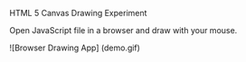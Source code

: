 HTML 5 Canvas Drawing Experiment

Open JavaScript file in a browser and draw with your mouse.

![Browser Drawing App] (demo.gif)
